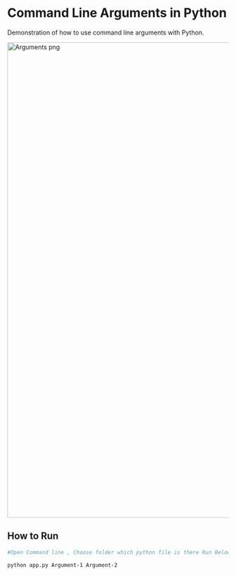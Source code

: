 # Command Line Arguments in Python  

Demonstration of how to use command line arguments with Python.  

<img width="1920" height="1080" alt="Arguments png" src="https://github.com/user-attachments/assets/46583e68-e9ec-428b-b34e-625884473b88" />

## How to Run
```bash
#Open Command line , Choose folder which python file is there Run Below Command

python app.py Argument-1 Argument-2

